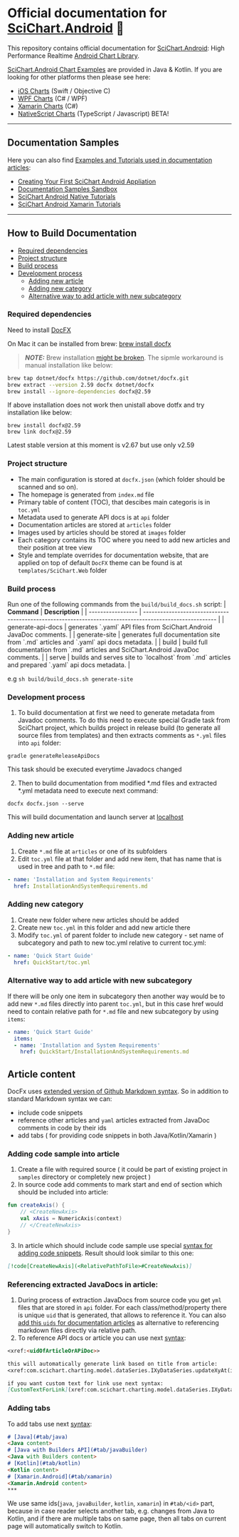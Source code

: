 # Official documentation for [SciChart.Android](https://www.scichart.com) 📑

This repository contains official documentation for [SciChart.Android](https://www.scichart.com): High Performance Realtime [Android Chart Library](https://www.scichart.com/android-chart-features). 
 
[SciChart.Android Chart Examples](https://github.com/ABTSoftware/SciChart.Android.Examples) are provided in Java & Kotlin. If you are looking for other platforms then please see here:

* [iOS Charts](https://github.com/ABTSoftware/SciChart.iOS.Examples) (Swift / Objective C)
* [WPF Charts](https://github.com/ABTSoftware/SciChart.WPF.Examples) (C# / WPF)
* [Xamarin Charts](https://github.com/ABTSoftware/SciChart.Xamarin.Examples) (C#)
* [NativeScript Charts](https://github.com/ABTSoftware/SciChart.NativeScript.Examples) (TypeScript / Javascript) BETA!
  
***

## Documentation Samples
Here you can also find [Examples and Tutorials used in documentation articles](samples):
- [Creating Your First SciChart Android Appliation](samples/first-app)
- [Documentation Samples Sandbox](samples/sandbox)
- [SciChart Android Native Tutorials](samples/tutorials-native)
- [SciChart Android Xamarin Tutorials](samples/tutorials-xamarin)

***

## How to Build Documentation 
- [Required dependencies](#required-dependencies)
- [Project structure](#project-structure)
- [Build process](#build-process)
- [Development process](#development-process)
  - [Adding new article](#adding-new-article) 
  - [Adding new category](#adding-new-category)
  - [Alternative way to add article with new subcategory](#alternative-way-to-add-article-with-new-subcategory)

### **Required dependencies**
Need to install [DocFX](https://github.com/dotnet/docfx/)

On Mac it can be installed from brew: [brew install docfx](https://formulae.brew.sh/formula/docfx#default)

> **_NOTE:_** Brew installation [might be broken](https://github.com/dotnet/docfx/issues/5785). The sipmle workaround is manual installation like below: 
```sh
brew tap dotnet/docfx https://github.com/dotnet/docfx.git
brew extract --version 2.59 docfx dotnet/docfx
brew install --ignore-dependencies docfx@2.59
```

If above installation does not work then unistall above dotfx and try installation like below:

```
brew install docfx@2.59
brew link docfx@2.59
```

Latest stable version at this moment is v2.67 but use only v2.59

### **Project structure**
- The main configuration is stored at `docfx.json` (which folder should be scanned and so on).
- The homepage is generated from `index.md` file
- Primary table of content (TOC), that descibes main categoris is in `toc.yml`
- Metadata used to generate API docs is at `api` folder
- Documentation articles are stored at `articles` folder
- Images used by articles should be stored at `images` folder
- Each category contains its TOC where you need to add new articles and their position at tree view
- Style and template overrides for documentation website, that are applied on top of default `DocFX` theme can be found is at `templates/SciChart.Web` folder

### **Build process**
Run one of the following commands from the `build/build_docs.sh` script:
| **Command**       | **Description**                                                                                         |
| ----------------- | ------------------------------------------------------------------------------------------------------- |
| generate-api-docs | generates \`.yaml\` API files from SciChart.Android JavaDoc comments.                                   |
| generate-site     | generates full documentation site from \`.md\` articles and \`.yaml\` api docs metadata.                |
| build             | build full documentation from \`.md\` articles and SciChart.Android JavaDoc comments.                   |
| serve             | builds and serves site to \`localhost\` from \`.md\` articles and prepared \`.yaml\` api docs metadata. |

e.g `sh build/build_docs.sh generate-site`

### **Development process**
1. To build documentation at first we need to generate metadata from Javadoc comments. To do this need to execute special Gradle task from SciChart project, which builds project in release build (to generate all source files from templates) and then extracts comments as `*.yml` files into `api` folder:

`gradle generateReleaseApiDocs`

This task should be executed everytime Javadocs changed

2. Then to build documentation from modified *.md files and extracted *.yml metadata need to execute next command:

`docfx docfx.json --serve`

This will build documentation and launch server at [localhost](http://localhost:8080/)

### Adding new article
1. Create `*.md` file at `articles` or one of its subfolders
2. Edit `toc.yml` file at that folder and add new item, that has name that is used in tree and path to `*.md` file:

```yaml
- name: 'Installation and System Requirements'
  href: InstallationAndSystemRequirements.md
```

### Adding new category
1. Create new folder where new articles should be added
2. Create new `toc.yml` in this folder and add new article there
3. Modify `toc.yml` of parent folder to include new category - set name of subcategory and path to new toc.yml relative to current toc.yml:

```yaml
- name: 'Quick Start Guide'
  href: QuickStart/toc.yml
```

### Alternative way to add article with new subcategory
If there will be only one item in subcategory then another way would be to add new `*.md` files directly into parent `toc.yml`, but in this case href would need to contain relative path for `*.md` file and new subcategory by using `items`:

```yaml
- name: 'Quick Start Guide'
  items:
  - name: 'Installation and System Requirements'
    href: QuickStart/InstallationAndSystemRequirements.md
```

## Article content

DocFx uses [extended version of Github Markdown syntax](https://dotnet.github.io/docfx/spec/docfx_flavored_markdown.html). So in addition to standard Markdown syntax we can:
 - include code snippets
 - reference other articles and `yaml` articles extracted from JavaDoc comments in code by their ids 
 - add tabs ( for providing code snippets in both Java/Kotlin/Xamarin )

### Adding code sample into article
1. Create a file with required source ( it could be part of existing project in `samples` directory or completely new project )
2. In source code add comments to mark start and end of section which should be included into article:
```kotlin
fun createAxis() {
    // <CreateNewAxis>
    val xAxis = NumericAxis(context)
    // </CreateNewAxis>
}
```
3. In article which should include code sample use special [syntax for adding code snippets](https://dotnet.github.io/docfx/spec/docfx_flavored_markdown.html#code-snippet). Result should look similar to this one:
```markdown
[!code[CreateNewAxis](<RelativePathToFile>#CreateNewAxis)]
```

### Referencing extracted JavaDocs in article:
1. During process of extraction JavaDocs from source code you get `yml` files that are stored in `api` folder. For each class/method/property there is unique `uid` that is generated, that allows to reference it. You can also [add this `uids` for documentation articles](https://dotnet.github.io/docfx/spec/docfx_flavored_markdown.html#yaml-header) as alternative to referencing markdown files directly via relative path.
2. To reference API docs or article you can use next [syntax](https://dotnet.github.io/docfx/spec/docfx_flavored_markdown.html#cross-reference):
```markdown
<xref:<uidOfArticleOrAPiDoc>>

this will automatically generate link based on title from article:
<xref:com.scichart.charting.model.dataSeries.IXyDataSeries.updateXyAt(int,TX,TY)>

if you want custom text for link use next syntax:
[CustomTextForLink](xref:com.scichart.charting.model.dataSeries.IXyDataSeries.updateXyAt(int,TX,TY))
```

### Adding tabs
To add tabs use next [syntax](https://dotnet.github.io/docfx/spec/docfx_flavored_markdown.html#tabbed-content):
```markdown
# [Java](#tab/java)
<Java content>
# [Java with Builders API](#tab/javaBuilder)
<Java with Builders content>
# [Kotlin](#tab/kotlin)
<Kotlin content>
# [Xamarin.Android](#tab/xamarin)
<Xamarin.Android content>
***
```
We use same ids(`java`, `javaBuilder`, `kotlin`, `xamarin`) in `#tab/<id>` part, because in case reader selects another tab, e.g. changes from Java to Kotlin, and if there are multiple tabs on same page, then all tabs on current page will automatically switch to Kotlin.